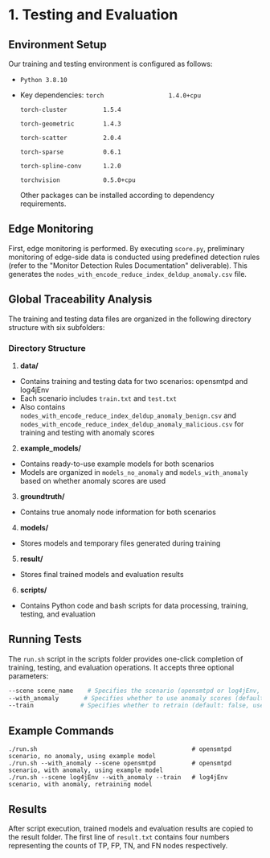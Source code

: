 # 1. Testing and Evaluation

## Environment Setup

Our training and testing environment is configured as follows:
- `Python 3.8.10`

- Key dependencies:
  `torch                  1.4.0+cpu`

  `torch-cluster          1.5.4`

  `torch-geometric        1.4.3`

  `torch-scatter          2.0.4`

  `torch-sparse           0.6.1`

  `torch-spline-conv      1.2.0`

  `torchvision            0.5.0+cpu`

  Other packages can be installed according to dependency requirements.

## Edge Monitoring

First, edge monitoring is performed. By executing `score.py`, preliminary monitoring of edge-side data is conducted using predefined detection rules (refer to the "Monitor Detection Rules Documentation" deliverable). This generates the `nodes_with_encode_reduce_index_deldup_anomaly.csv` file.

## Global Traceability Analysis

The training and testing data files are organized in the following directory structure with six subfolders:

### Directory Structure

1. **data/**
 - Contains training and testing data for two scenarios: opensmtpd and log4jEnv
 - Each scenario includes `train.txt` and `test.txt`
 - Also contains `nodes_with_encode_reduce_index_deldup_anomaly_benign.csv` and `nodes_with_encode_reduce_index_deldup_anomaly_malicious.csv` for training and testing with anomaly scores

2. **example_models/**
 - Contains ready-to-use example models for both scenarios
 - Models are organized in `models_no_anomaly` and `models_with_anomaly` based on whether anomaly scores are used

3. **groundtruth/**
 - Contains true anomaly node information for both scenarios

4. **models/**
 - Stores models and temporary files generated during training

5. **result/**
 - Stores final trained models and evaluation results

6. **scripts/**
 - Contains Python code and bash scripts for data processing, training, testing, and evaluation

## Running Tests

The `run.sh` script in the scripts folder provides one-click completion of training, testing, and evaluation operations. It accepts three optional parameters:

```bash
--scene scene_name    # Specifies the scenario (opensmtpd or log4jEnv, default: opensmtpd)
--with_anomaly       # Specifies whether to use anomaly scores (default: false)
--train             # Specifies whether to retrain (default: false, uses example models)
```

## Example Commands

```
./run.sh                                           # opensmtpd scenario, no anomaly, using example model
./run.sh --with_anomaly --scene opensmtpd          # opensmtpd scenario, with anomaly, using example model
./run.sh --scene log4jEnv --with_anomaly --train   # log4jEnv scenario, with anomaly, retraining model
```

## Results

After script execution, trained models and evaluation results are copied to the result folder. The first line of `result.txt` contains four numbers representing the counts of TP, FP, TN, and FN nodes respectively.